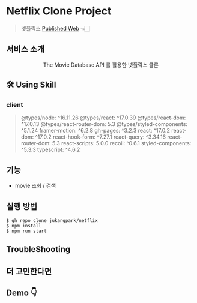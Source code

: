 # Netflix Clone Project

> 넷플릭스
> <a href="https://jukangpark.github.io/netflix">Published Web</a> 👈🏻

## 서비스 소개

<p align="center">
    The Movie Database API 를 활용한 넷플릭스 클론 
</p>

## 🛠 Using Skill

<p align='center'>

### client

> @types/node: ^16.11.26
> @types/react: ^17.0.39
> @types/react-dom: ^17.0.13
> @types/react-router-dom: 5.3
> @types/styled-components: ^5.1.24
> framer-motion: ^6.2.8
> gh-pages: ^3.2.3
> react: ^17.0.2
> react-dom: ^17.0.2
> react-hook-form: ^7.27.1
> react-query: ^3.34.16
> react-router-dom: 5.3
> react-scripts: 5.0.0
> recoil: ^0.6.1
> styled-components: ^5.3.3
> typescript: ^4.6.2

</p>

## 기능

- movie 조회 / 검색

## 실행 방법

```
$ gh repo clone jukangpark/netflix
$ npm install
$ npm run start
```

## TroubleShooting

## 더 고민한다면

## Demo 👇
